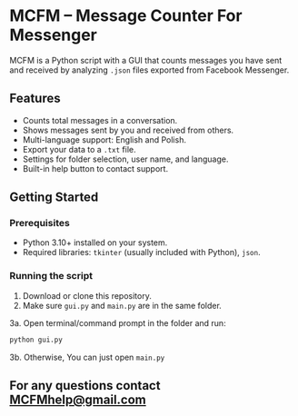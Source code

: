 # MCFM – Message Counter For Messenger

MCFM is a Python script with a GUI that counts messages you have sent and received by analyzing `.json` files exported from Facebook Messenger.  

## Features
- Counts total messages in a conversation.
- Shows messages sent by you and received from others.
- Multi-language support: English and Polish.
- Export your data to a `.txt` file.
- Settings for folder selection, user name, and language.
- Built-in help button to contact support.

## Getting Started

### Prerequisites
- Python 3.10+ installed on your system.
- Required libraries: `tkinter` (usually included with Python), `json`.

### Running the script
1. Download or clone this repository.
2. Make sure `gui.py` and `main.py` are in the same folder.

3a. Open terminal/command prompt in the folder and run:

```bash
python gui.py
```
3b. Otherwise, You can just open `main.py`


## For any questions contact MCFMhelp@gmail.com
